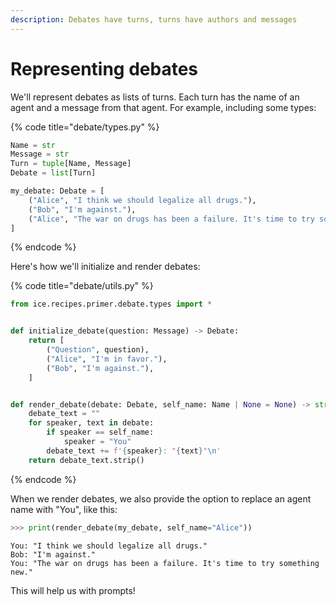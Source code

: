 ```yaml
---
description: Debates have turns, turns have authors and messages
---
```


# Representing debates

We'll represent debates as lists of turns. Each turn has the name of an agent and a message from that agent. For example, including some types:

{% code title="debate/types.py" %}

```python
Name = str
Message = str
Turn = tuple[Name, Message]
Debate = list[Turn]

my_debate: Debate = [
    ("Alice", "I think we should legalize all drugs."),
    ("Bob", "I'm against."),
    ("Alice", "The war on drugs has been a failure. It's time to try something new."),
]
```

{% endcode %}

Here's how we'll initialize and render debates:

{% code title="debate/utils.py" %}

```python
from ice.recipes.primer.debate.types import *


def initialize_debate(question: Message) -> Debate:
    return [
        ("Question", question),
        ("Alice", "I'm in favor."),
        ("Bob", "I'm against."),
    ]


def render_debate(debate: Debate, self_name: Name | None = None) -> str:
    debate_text = ""
    for speaker, text in debate:
        if speaker == self_name:
            speaker = "You"
        debate_text += f'{speaker}: "{text}"\n'
    return debate_text.strip()
```

{% endcode %}

When we render debates, we also provide the option to replace an agent name with "You", like this:

```python
>>> print(render_debate(my_debate, self_name="Alice"))
```

```
You: "I think we should legalize all drugs."
Bob: "I'm against."
You: "The war on drugs has been a failure. It's time to try something new."
```

This will help us with prompts!
